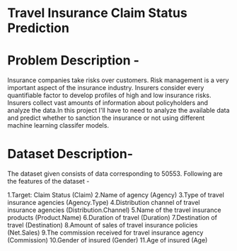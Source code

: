 # Travel Insurance Claim Status Prediction

# Problem Description -
Insurance companies take risks over customers. Risk management is a very important aspect of the insurance industry. Insurers consider every quantifiable factor to develop profiles of high and low insurance risks. Insurers collect vast amounts of information about policyholders and analyze the data.In this project I'll have to need to analyze the available data and predict whether to sanction the insurance or not using different machine learning classifer models.


# Dataset Description-

The dataset given consists of data corresponding to 50553. Following are the features of the dataset - 

1.Target: Claim Status (Claim)
2.Name of agency (Agency)
3.Type of travel insurance agencies (Agency.Type)
4.Distribution channel of travel insurance agencies (Distribution.Channel)
5.Name of the travel insurance products (Product.Name)
6.Duration of travel (Duration)
7.Destination of travel (Destination)
8.Amount of sales of travel insurance policies (Net.Sales)
9.The commission received for travel insurance agency (Commission)
10.Gender of insured (Gender)
11.Age of insured (Age)
